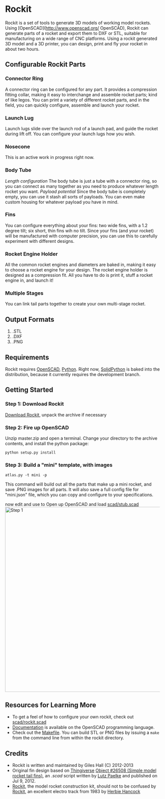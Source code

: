 Rockit
======

Rockit is a set of tools to generate 3D models of working model rockets.  Using [OpenSCAD](http://www.openscad.org/ OpenSCAD), Rockit can generate parts of a rocket and export them to DXF or STL, suitable for manufacturing on a wide range of CNC platforms.  Using a rockit generated 3D model and a 3D printer, you can design, print and fly your rocket in about two hours.  

Configurable Rockit Parts
-------------------------

### Connector Ring
A connector ring can be configured for any part.  It provides a compression fitting collar, making it easy to interchange and assemble rocket parts; kind of like legos.  You can print a variety of different rocket parts, and in the field, you can quickly configure, assemble and launch your rocket.
### Launch Lug 
Launch lugs slide over the launch rod of a launch pad, and guide the rocket during lift off.  You can configure your launch lugs how you wish.
### Nosecone
This is an active work in progress right now.
### Body Tube
*Length configuration* The body tube is just a tube with a connector ring, so you can connect as many together as you need to produce whatever length rocket you want.
*Payload potential* Since the body tube is completely empty, you can use it stash all sorts of payloads.  You can even make custom housing for whatever payload you have in mind.
### Fins
You can configure everything about your fins: two wide fins, with a 1.2 degree tilt; six short, thin fins wih no tilt.  Since your fins (and your rocket) will be manufactured with computer precision, you can use this to carefully experiment with different designs. 
### Rocket Engine Holder
All the common rocket engines and diameters are baked in, making it easy to choose a rocket engine for your design.  The rocket engine holder is designed as a compression fit.  All you have to do is print it, stuff a rocket engine in, and launch it!
### Multiple Stages
You can link tail parts together to create your own multi-stage rocket.

Output Formats
--------------
1. .STL
2. .DXF
3. .PNG

Requirements
------------
Rockit requires [OpenSCAD](http://www.openscad.org/downloads.html), [Python](http://www.python.org/download/).  Right now, [SolidPython](https://github.com/SolidCode/SolidPython) is baked into the distribution, because it currently requires the development branch.

Getting Started
---------------
### Step 1: Download Rockit
[Download Rockit](https://github.com/vishnubob/rockit/archive/master.zip), unpack the archive if necessary

### Step 2: Fire up OpenSCAD
Unzip master.zip and open a terminal.  Change your directory to the archive contents, and install the python package:
```jacascript
python setup.py install
```

### Step 3: Build a "mini" template, with images

```jacascript
atlas.py -t mini -p
```

This command will build out all the parts that make up a mini rocket, and save .PNG images for all parts.  It will also save a full config file for "mini.json" file, which you can copy and configure to your specifications.

now edit and use to 
Open up OpenSCAD and load [scad/stub.scad](https://github.com/vishnubob/rockit/blob/master/scad/stub.scad)
<img src="http://i.imgur.com/C7UpA5E.png" alt="Step 1" style="width: 600px;"/>

Resources for Learning More
---------------------------
- To get a feel of how to configure your own rockit, check out [scad/rockit.scad](https://github.com/vishnubob/rockit/blob/master/scad/rockit.scad)
- [Documentation](http://en.wikibooks.org/wiki/OpenSCAD_User_Manual/The_OpenSCAD_Language) is available on the OpenSCAD programming language.
- Check out the [Makefile](https://github.com/vishnubob/rockit/blob/master/Makefile).  You can build STL or PNG files by issuing a `make` from the command line from within the rockit directory.

Credits
-------
- Rockit is written and maintained by Giles Hall (C) 2012-2013
- Original fin design based on [Thingiverse](http://www.thingiverse.com/) [Object #26508 (Simple model rocket tail fins)](http://www.thingiverse.com/thing:26508), an *.scad* script written by [Lutz Paelke](http://www.thingiverse.com/lpaelke/designs) and published on Jul 9, 2012.
- [Rockit](https://github.com/vishnubob/rockit), the model rocket construction kit, should not to be confused by [Rockit](http://en.wikipedia.org/wiki/Rockit), an excellent electro track from 1983 by [Herbie Hancock](http://en.wikipedia.org/wiki/Herbie_Hancock)

